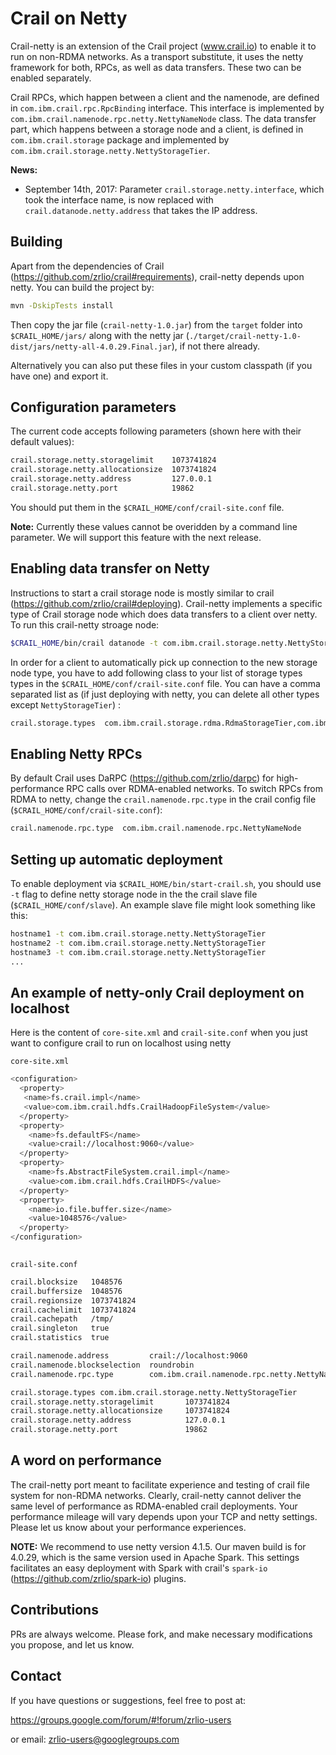 # Crail on Netty

Crail-netty is an extension of the Crail project (www.crail.io) to enable it to run on non-RDMA networks. 
As a transport substitute, it uses the netty framework for both, RPCs, as well as data transfers. These two 
can be enabled separately. 

Crail RPCs, which happen between a client and the namenode, are defined in `com.ibm.crail.rpc.RpcBinding` interface.
This interface is implemented by `com.ibm.crail.namenode.rpc.netty.NettyNameNode` class. The data transfer part, 
which happens between a storage node and a client, is defined in `com.ibm.crail.storage` package and implemented by 
`com.ibm.crail.storage.netty.NettyStorageTier`.

**News:**

 - September 14th, 2017: Parameter `crail.storage.netty.interface`, which took the interface name, is now replaced 
 with `crail.datanode.netty.address` that takes the IP address.
 
## Building 

Apart from the dependencies of Crail (https://github.com/zrlio/crail#requirements), crail-netty depends upon netty. 
You can build the project by:
```bash
mvn -DskipTests install
```
Then copy the jar file (`crail-netty-1.0.jar`) from the `target` folder into `$CRAIL_HOME/jars/` along with the 
netty jar (`./target/crail-netty-1.0-dist/jars/netty-all-4.0.29.Final.jar`), if not there already. 

Alternatively you can also put these files in your custom classpath (if you have one) and export it.

## Configuration parameters
The current code accepts following parameters (shown here with their default values):

```bash
crail.storage.netty.storagelimit    1073741824
crail.storage.netty.allocationsize  1073741824
crail.storage.netty.address         127.0.0.1 
crail.storage.netty.port            19862
```

You should put them in the `$CRAIL_HOME/conf/crail-site.conf` file.

**Note:** Currently these values cannot be overidden by a command line parameter. We will support this feature with 
the next release.

## Enabling data transfer on Netty
Instructions to start a crail storage node is mostly similar to crail (https://github.com/zrlio/crail#deploying). 
Crail-netty implements a specific type of Crail storage node which does data transfers to a client over netty. To 
run this crail-netty stroage node: 
```bash 
$CRAIL_HOME/bin/crail datanode -t com.ibm.crail.storage.netty.NettyStorageTier
```
In order for a client to automatically pick up connection to the new storage node type, you have to add following class 
to your list of storage types types in the `$CRAIL_HOME/conf/crail-site.conf` file. You can have a comma separated 
list as (if just deploying with netty, you can delete all other types except `NettyStorageTier`) : 

```bash
crail.storage.types  com.ibm.crail.storage.rdma.RdmaStorageTier,com.ibm.crail.storage.netty.NettyStorageTier
```

## Enabling Netty RPCs

By default Crail uses DaRPC (https://github.com/zrlio/darpc) for high-performance RPC calls over RDMA-enabled networks. 
To switch RPCs from RDMA to netty, change the `crail.namenode.rpc.type` in the crail config file 
(`$CRAIL_HOME/conf/crail-site.conf`): 
```bash
crail.namenode.rpc.type  com.ibm.crail.namenode.rpc.NettyNameNode
```

## Setting up automatic deployment

To enable deployment via `$CRAIL_HOME/bin/start-crail.sh`, you should use `-t` flag to define netty storage node in the 
the crail slave file (`$CRAIL_HOME/conf/slave`). An example slave file might look something like this: 
```bash
hostname1 -t com.ibm.crail.storage.netty.NettyStorageTier
hostname2 -t com.ibm.crail.storage.netty.NettyStorageTier
hostname3 -t com.ibm.crail.storage.netty.NettyStorageTier
...
```

## An example of netty-only Crail deployment on localhost 
Here is the content of `core-site.xml` and `crail-site.conf` when you just want to configure crail to run on localhost
using netty
 
`core-site.xml` 

```bash
<configuration>
  <property>
   <name>fs.crail.impl</name>
   <value>com.ibm.crail.hdfs.CrailHadoopFileSystem</value>
  </property>
  <property>
    <name>fs.defaultFS</name>
    <value>crail://localhost:9060</value>
  </property>
  <property>
    <name>fs.AbstractFileSystem.crail.impl</name>
    <value>com.ibm.crail.hdfs.CrailHDFS</value>
  </property>
  <property>
    <name>io.file.buffer.size</name>
    <value>1048576</value>
  </property>
</configuration>
 
```

`crail-site.conf`
```bash 
crail.blocksize   1048576
crail.buffersize  1048576
crail.regionsize  1073741824
crail.cachelimit  1073741824
crail.cachepath   /tmp/
crail.singleton   true
crail.statistics  true

crail.namenode.address         crail://localhost:9060
crail.namenode.blockselection  roundrobin
crail.namenode.rpc.type        com.ibm.crail.namenode.rpc.netty.NettyNameNode

crail.storage.types com.ibm.crail.storage.netty.NettyStorageTier
crail.storage.netty.storagelimit       1073741824
crail.storage.netty.allocationsize     1073741824
crail.storage.netty.address            127.0.0.1
crail.storage.netty.port               19862
```
## A word on performance 
The crail-netty port meant to facilitate experience and testing of crail file system for non-RDMA networks. Clearly, 
crail-netty cannot deliver the same level of performance as RDMA-enabled crail deployments. Your performance mileage 
will vary depends upon your TCP and netty settings. Please let us know about your performance experiences.

**NOTE:** We recommend to use netty version 4.1.5. Our maven build is for 4.0.29, which is the same version used in 
Apache Spark. This settings facilitates an easy deployment with Spark with crail's `spark-io` 
(https://github.com/zrlio/spark-io) plugins. 

## Contributions

PRs are always welcome. Please fork, and make necessary modifications you propose, and let us know. 

## Contact 

If you have questions or suggestions, feel free to post at:

https://groups.google.com/forum/#!forum/zrlio-users

or email: zrlio-users@googlegroups.com
